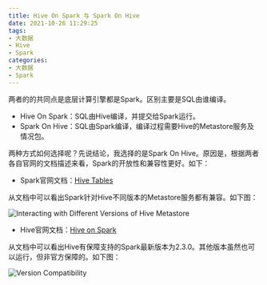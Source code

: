 ```yaml
---
title: Hive On Spark 与 Spark On Hive
date: 2021-10-26 11:29:25
tags:
- 大数据
- Hive
- Spark
categories:
- 大数据
- Spark
---
```


两者的的共同点是底层计算引擎都是Spark。区别主要是SQL由谁编译。

- Hive On Spark：SQL由Hive编译，并提交给Spark运行。
- Spark On Hive：SQL由Spark编译，编译过程需要Hive的Metastore服务及情况包。

两种方式如何选择呢？先说结论，我选择的是Spark On Hive。原因是，根据两者各自官网的文档描述来看，Spark的开放性和兼容性更好。如下：

- Spark官网文档：[Hive Tables](http://spark.apache.org/docs/3.1.2/sql-data-sources-hive-tables.html)

从文档中可以看出Spark针对Hive不同版本的Metastore服务都有兼容。如下图：

![Interacting with Different Versions of Hive Metastore](/images/20211026/spark-hive-metastore-version.png)

- Hive官网文档：[Hive on Spark](https://cwiki.apache.org/confluence/display/Hive/Hive+on+Spark%3A+Getting+Started)

从文档中可以看出Hive有保障支持的Spark最新版本为2.3.0。其他版本虽然也可以运行，但非官方保障的。如下图：

![Version Compatibility](/images/20211026/hive-spark-version.png)